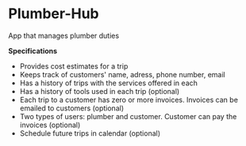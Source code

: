 # Plumber-Hub
App that manages plumber duties

**Specifications**
- Provides cost estimates for a trip
- Keeps track of customers' name, adress, phone number, email
- Has a history of trips with the services offered in each
- Has a history of tools used in each trip (optional)
- Each trip to a customer has zero or more invoices. Invoices can be emailed to customers (optional)
- Two types of users: plumber and customer. Customer can pay the invoices (optional)
- Schedule future trips in calendar (optional)

